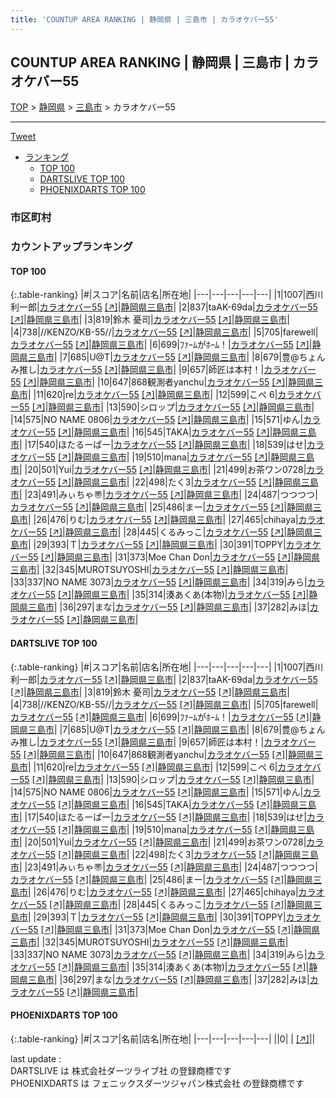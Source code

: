 ```yaml
---
title: 'COUNTUP AREA RANKING | 静岡県 | 三島市 | カラオケバー55'
---
```

## COUNTUP AREA RANKING | 静岡県 | 三島市 | カラオケバー55

[TOP](/darts/rank/) > [静岡県](/darts/rank/静岡県/) > [三島市](/darts/rank/静岡県/三島市/) > カラオケバー55

___

<a href="https://twitter.com/share?ref_src=twsrc%5Etfw" data-text="COUNTUP AREA RANKING | 静岡県三島市カラオケバー55" class="twitter-share-button" data-hashtags="DARTSLIVE,PHOENIXDARTS,darts,ダーツ" data-show-count="false">Tweet</a>

* [ランキング](#カウントアップランキング)
    * [TOP 100](#top-100)
    * [DARTSLIVE TOP 100](#dartslive-top-100)
    * [PHOENIXDARTS TOP 100](#phoenixdarts-top-100)

### 市区町村

<ul>

</ul>

### カウントアップランキング

#### TOP 100



{:.table-ranking}
|#|スコア|名前|店名|所在地|
|---|---|---|---|---|
|1|1007|<span class="rank-name-dl">西川 利一郎</span>|<a href="/darts/rank/shops/a2cf79c286d5e9780d9b047a20a7ba1e.html">カラオケバー55</a> <a href="https://search.dartslive.com/jp/shop/a2cf79c286d5e9780d9b047a20a7ba1e">[↗]</a>|<a href="/darts/rank/静岡県/三島市">静岡県三島市</a>|
|2|837|<span class="rank-name-dl">taAK-69da</span>|<a href="/darts/rank/shops/a2cf79c286d5e9780d9b047a20a7ba1e.html">カラオケバー55</a> <a href="https://search.dartslive.com/jp/shop/a2cf79c286d5e9780d9b047a20a7ba1e">[↗]</a>|<a href="/darts/rank/静岡県/三島市">静岡県三島市</a>|
|3|819|<span class="rank-name-dl">鈴木 憂司</span>|<a href="/darts/rank/shops/a2cf79c286d5e9780d9b047a20a7ba1e.html">カラオケバー55</a> <a href="https://search.dartslive.com/jp/shop/a2cf79c286d5e9780d9b047a20a7ba1e">[↗]</a>|<a href="/darts/rank/静岡県/三島市">静岡県三島市</a>|
|4|738|<span class="rank-name-dl">//KENZO/KB-55//</span>|<a href="/darts/rank/shops/a2cf79c286d5e9780d9b047a20a7ba1e.html">カラオケバー55</a> <a href="https://search.dartslive.com/jp/shop/a2cf79c286d5e9780d9b047a20a7ba1e">[↗]</a>|<a href="/darts/rank/静岡県/三島市">静岡県三島市</a>|
|5|705|<span class="rank-name-dl">farewell</span>|<a href="/darts/rank/shops/a2cf79c286d5e9780d9b047a20a7ba1e.html">カラオケバー55</a> <a href="https://search.dartslive.com/jp/shop/a2cf79c286d5e9780d9b047a20a7ba1e">[↗]</a>|<a href="/darts/rank/静岡県/三島市">静岡県三島市</a>|
|6|699|<span class="rank-name-dl">ﾌｧｰﾑがﾎｰﾑ！</span>|<a href="/darts/rank/shops/a2cf79c286d5e9780d9b047a20a7ba1e.html">カラオケバー55</a> <a href="https://search.dartslive.com/jp/shop/a2cf79c286d5e9780d9b047a20a7ba1e">[↗]</a>|<a href="/darts/rank/静岡県/三島市">静岡県三島市</a>|
|7|685|<span class="rank-name-dl">U@T</span>|<a href="/darts/rank/shops/a2cf79c286d5e9780d9b047a20a7ba1e.html">カラオケバー55</a> <a href="https://search.dartslive.com/jp/shop/a2cf79c286d5e9780d9b047a20a7ba1e">[↗]</a>|<a href="/darts/rank/静岡県/三島市">静岡県三島市</a>|
|8|679|<span class="rank-name-dl">豊@ちょんみ推し</span>|<a href="/darts/rank/shops/a2cf79c286d5e9780d9b047a20a7ba1e.html">カラオケバー55</a> <a href="https://search.dartslive.com/jp/shop/a2cf79c286d5e9780d9b047a20a7ba1e">[↗]</a>|<a href="/darts/rank/静岡県/三島市">静岡県三島市</a>|
|9|657|<span class="rank-name-dl">師匠は本村！</span>|<a href="/darts/rank/shops/a2cf79c286d5e9780d9b047a20a7ba1e.html">カラオケバー55</a> <a href="https://search.dartslive.com/jp/shop/a2cf79c286d5e9780d9b047a20a7ba1e">[↗]</a>|<a href="/darts/rank/静岡県/三島市">静岡県三島市</a>|
|10|647|<span class="rank-name-dl">868観測者yanchu</span>|<a href="/darts/rank/shops/a2cf79c286d5e9780d9b047a20a7ba1e.html">カラオケバー55</a> <a href="https://search.dartslive.com/jp/shop/a2cf79c286d5e9780d9b047a20a7ba1e">[↗]</a>|<a href="/darts/rank/静岡県/三島市">静岡県三島市</a>|
|11|620|<span class="rank-name-dl">re</span>|<a href="/darts/rank/shops/a2cf79c286d5e9780d9b047a20a7ba1e.html">カラオケバー55</a> <a href="https://search.dartslive.com/jp/shop/a2cf79c286d5e9780d9b047a20a7ba1e">[↗]</a>|<a href="/darts/rank/静岡県/三島市">静岡県三島市</a>|
|12|599|<span class="rank-name-dl">こぺ 6</span>|<a href="/darts/rank/shops/a2cf79c286d5e9780d9b047a20a7ba1e.html">カラオケバー55</a> <a href="https://search.dartslive.com/jp/shop/a2cf79c286d5e9780d9b047a20a7ba1e">[↗]</a>|<a href="/darts/rank/静岡県/三島市">静岡県三島市</a>|
|13|590|<span class="rank-name-dl">シロップ</span>|<a href="/darts/rank/shops/a2cf79c286d5e9780d9b047a20a7ba1e.html">カラオケバー55</a> <a href="https://search.dartslive.com/jp/shop/a2cf79c286d5e9780d9b047a20a7ba1e">[↗]</a>|<a href="/darts/rank/静岡県/三島市">静岡県三島市</a>|
|14|575|<span class="rank-name-dl">NO NAME 0806</span>|<a href="/darts/rank/shops/a2cf79c286d5e9780d9b047a20a7ba1e.html">カラオケバー55</a> <a href="https://search.dartslive.com/jp/shop/a2cf79c286d5e9780d9b047a20a7ba1e">[↗]</a>|<a href="/darts/rank/静岡県/三島市">静岡県三島市</a>|
|15|571|<span class="rank-name-dl">ゆん</span>|<a href="/darts/rank/shops/a2cf79c286d5e9780d9b047a20a7ba1e.html">カラオケバー55</a> <a href="https://search.dartslive.com/jp/shop/a2cf79c286d5e9780d9b047a20a7ba1e">[↗]</a>|<a href="/darts/rank/静岡県/三島市">静岡県三島市</a>|
|16|545|<span class="rank-name-dl">TAKA</span>|<a href="/darts/rank/shops/a2cf79c286d5e9780d9b047a20a7ba1e.html">カラオケバー55</a> <a href="https://search.dartslive.com/jp/shop/a2cf79c286d5e9780d9b047a20a7ba1e">[↗]</a>|<a href="/darts/rank/静岡県/三島市">静岡県三島市</a>|
|17|540|<span class="rank-name-dl">ほたるーぱー</span>|<a href="/darts/rank/shops/a2cf79c286d5e9780d9b047a20a7ba1e.html">カラオケバー55</a> <a href="https://search.dartslive.com/jp/shop/a2cf79c286d5e9780d9b047a20a7ba1e">[↗]</a>|<a href="/darts/rank/静岡県/三島市">静岡県三島市</a>|
|18|539|<span class="rank-name-dl">はせ</span>|<a href="/darts/rank/shops/a2cf79c286d5e9780d9b047a20a7ba1e.html">カラオケバー55</a> <a href="https://search.dartslive.com/jp/shop/a2cf79c286d5e9780d9b047a20a7ba1e">[↗]</a>|<a href="/darts/rank/静岡県/三島市">静岡県三島市</a>|
|19|510|<span class="rank-name-dl">mana</span>|<a href="/darts/rank/shops/a2cf79c286d5e9780d9b047a20a7ba1e.html">カラオケバー55</a> <a href="https://search.dartslive.com/jp/shop/a2cf79c286d5e9780d9b047a20a7ba1e">[↗]</a>|<a href="/darts/rank/静岡県/三島市">静岡県三島市</a>|
|20|501|<span class="rank-name-dl">Yui</span>|<a href="/darts/rank/shops/a2cf79c286d5e9780d9b047a20a7ba1e.html">カラオケバー55</a> <a href="https://search.dartslive.com/jp/shop/a2cf79c286d5e9780d9b047a20a7ba1e">[↗]</a>|<a href="/darts/rank/静岡県/三島市">静岡県三島市</a>|
|21|499|<span class="rank-name-dl">お茶ワン0728</span>|<a href="/darts/rank/shops/a2cf79c286d5e9780d9b047a20a7ba1e.html">カラオケバー55</a> <a href="https://search.dartslive.com/jp/shop/a2cf79c286d5e9780d9b047a20a7ba1e">[↗]</a>|<a href="/darts/rank/静岡県/三島市">静岡県三島市</a>|
|22|498|<span class="rank-name-dl">たく3</span>|<a href="/darts/rank/shops/a2cf79c286d5e9780d9b047a20a7ba1e.html">カラオケバー55</a> <a href="https://search.dartslive.com/jp/shop/a2cf79c286d5e9780d9b047a20a7ba1e">[↗]</a>|<a href="/darts/rank/静岡県/三島市">静岡県三島市</a>|
|23|491|<span class="rank-name-dl">みぃちゃ〠</span>|<a href="/darts/rank/shops/a2cf79c286d5e9780d9b047a20a7ba1e.html">カラオケバー55</a> <a href="https://search.dartslive.com/jp/shop/a2cf79c286d5e9780d9b047a20a7ba1e">[↗]</a>|<a href="/darts/rank/静岡県/三島市">静岡県三島市</a>|
|24|487|<span class="rank-name-dl">つつつつ</span>|<a href="/darts/rank/shops/a2cf79c286d5e9780d9b047a20a7ba1e.html">カラオケバー55</a> <a href="https://search.dartslive.com/jp/shop/a2cf79c286d5e9780d9b047a20a7ba1e">[↗]</a>|<a href="/darts/rank/静岡県/三島市">静岡県三島市</a>|
|25|486|<span class="rank-name-dl">まー</span>|<a href="/darts/rank/shops/a2cf79c286d5e9780d9b047a20a7ba1e.html">カラオケバー55</a> <a href="https://search.dartslive.com/jp/shop/a2cf79c286d5e9780d9b047a20a7ba1e">[↗]</a>|<a href="/darts/rank/静岡県/三島市">静岡県三島市</a>|
|26|476|<span class="rank-name-dl">りむ</span>|<a href="/darts/rank/shops/a2cf79c286d5e9780d9b047a20a7ba1e.html">カラオケバー55</a> <a href="https://search.dartslive.com/jp/shop/a2cf79c286d5e9780d9b047a20a7ba1e">[↗]</a>|<a href="/darts/rank/静岡県/三島市">静岡県三島市</a>|
|27|465|<span class="rank-name-dl">chihaya</span>|<a href="/darts/rank/shops/a2cf79c286d5e9780d9b047a20a7ba1e.html">カラオケバー55</a> <a href="https://search.dartslive.com/jp/shop/a2cf79c286d5e9780d9b047a20a7ba1e">[↗]</a>|<a href="/darts/rank/静岡県/三島市">静岡県三島市</a>|
|28|445|<span class="rank-name-dl">くるみっこ</span>|<a href="/darts/rank/shops/a2cf79c286d5e9780d9b047a20a7ba1e.html">カラオケバー55</a> <a href="https://search.dartslive.com/jp/shop/a2cf79c286d5e9780d9b047a20a7ba1e">[↗]</a>|<a href="/darts/rank/静岡県/三島市">静岡県三島市</a>|
|29|393|<span class="rank-name-dl">Ｔ</span>|<a href="/darts/rank/shops/a2cf79c286d5e9780d9b047a20a7ba1e.html">カラオケバー55</a> <a href="https://search.dartslive.com/jp/shop/a2cf79c286d5e9780d9b047a20a7ba1e">[↗]</a>|<a href="/darts/rank/静岡県/三島市">静岡県三島市</a>|
|30|391|<span class="rank-name-dl">TOPPY</span>|<a href="/darts/rank/shops/a2cf79c286d5e9780d9b047a20a7ba1e.html">カラオケバー55</a> <a href="https://search.dartslive.com/jp/shop/a2cf79c286d5e9780d9b047a20a7ba1e">[↗]</a>|<a href="/darts/rank/静岡県/三島市">静岡県三島市</a>|
|31|373|<span class="rank-name-dl">Moe Chan Don</span>|<a href="/darts/rank/shops/a2cf79c286d5e9780d9b047a20a7ba1e.html">カラオケバー55</a> <a href="https://search.dartslive.com/jp/shop/a2cf79c286d5e9780d9b047a20a7ba1e">[↗]</a>|<a href="/darts/rank/静岡県/三島市">静岡県三島市</a>|
|32|345|<span class="rank-name-dl">MUROTSUYOSHI</span>|<a href="/darts/rank/shops/a2cf79c286d5e9780d9b047a20a7ba1e.html">カラオケバー55</a> <a href="https://search.dartslive.com/jp/shop/a2cf79c286d5e9780d9b047a20a7ba1e">[↗]</a>|<a href="/darts/rank/静岡県/三島市">静岡県三島市</a>|
|33|337|<span class="rank-name-dl">NO NAME 3073</span>|<a href="/darts/rank/shops/a2cf79c286d5e9780d9b047a20a7ba1e.html">カラオケバー55</a> <a href="https://search.dartslive.com/jp/shop/a2cf79c286d5e9780d9b047a20a7ba1e">[↗]</a>|<a href="/darts/rank/静岡県/三島市">静岡県三島市</a>|
|34|319|<span class="rank-name-dl">みら</span>|<a href="/darts/rank/shops/a2cf79c286d5e9780d9b047a20a7ba1e.html">カラオケバー55</a> <a href="https://search.dartslive.com/jp/shop/a2cf79c286d5e9780d9b047a20a7ba1e">[↗]</a>|<a href="/darts/rank/静岡県/三島市">静岡県三島市</a>|
|35|314|<span class="rank-name-dl">湊あくあ(本物)</span>|<a href="/darts/rank/shops/a2cf79c286d5e9780d9b047a20a7ba1e.html">カラオケバー55</a> <a href="https://search.dartslive.com/jp/shop/a2cf79c286d5e9780d9b047a20a7ba1e">[↗]</a>|<a href="/darts/rank/静岡県/三島市">静岡県三島市</a>|
|36|297|<span class="rank-name-dl">まな</span>|<a href="/darts/rank/shops/a2cf79c286d5e9780d9b047a20a7ba1e.html">カラオケバー55</a> <a href="https://search.dartslive.com/jp/shop/a2cf79c286d5e9780d9b047a20a7ba1e">[↗]</a>|<a href="/darts/rank/静岡県/三島市">静岡県三島市</a>|
|37|282|<span class="rank-name-dl">みほ</span>|<a href="/darts/rank/shops/a2cf79c286d5e9780d9b047a20a7ba1e.html">カラオケバー55</a> <a href="https://search.dartslive.com/jp/shop/a2cf79c286d5e9780d9b047a20a7ba1e">[↗]</a>|<a href="/darts/rank/静岡県/三島市">静岡県三島市</a>|


#### DARTSLIVE TOP 100



{:.table-ranking}
|#|スコア|名前|店名|所在地|
|---|---|---|---|---|
|1|1007|<span class="rank-name-dl">西川 利一郎</span>|<a href="/darts/rank/shops/a2cf79c286d5e9780d9b047a20a7ba1e.html">カラオケバー55</a> <a href="https://search.dartslive.com/jp/shop/a2cf79c286d5e9780d9b047a20a7ba1e">[↗]</a>|<a href="/darts/rank/静岡県/三島市">静岡県三島市</a>|
|2|837|<span class="rank-name-dl">taAK-69da</span>|<a href="/darts/rank/shops/a2cf79c286d5e9780d9b047a20a7ba1e.html">カラオケバー55</a> <a href="https://search.dartslive.com/jp/shop/a2cf79c286d5e9780d9b047a20a7ba1e">[↗]</a>|<a href="/darts/rank/静岡県/三島市">静岡県三島市</a>|
|3|819|<span class="rank-name-dl">鈴木 憂司</span>|<a href="/darts/rank/shops/a2cf79c286d5e9780d9b047a20a7ba1e.html">カラオケバー55</a> <a href="https://search.dartslive.com/jp/shop/a2cf79c286d5e9780d9b047a20a7ba1e">[↗]</a>|<a href="/darts/rank/静岡県/三島市">静岡県三島市</a>|
|4|738|<span class="rank-name-dl">//KENZO/KB-55//</span>|<a href="/darts/rank/shops/a2cf79c286d5e9780d9b047a20a7ba1e.html">カラオケバー55</a> <a href="https://search.dartslive.com/jp/shop/a2cf79c286d5e9780d9b047a20a7ba1e">[↗]</a>|<a href="/darts/rank/静岡県/三島市">静岡県三島市</a>|
|5|705|<span class="rank-name-dl">farewell</span>|<a href="/darts/rank/shops/a2cf79c286d5e9780d9b047a20a7ba1e.html">カラオケバー55</a> <a href="https://search.dartslive.com/jp/shop/a2cf79c286d5e9780d9b047a20a7ba1e">[↗]</a>|<a href="/darts/rank/静岡県/三島市">静岡県三島市</a>|
|6|699|<span class="rank-name-dl">ﾌｧｰﾑがﾎｰﾑ！</span>|<a href="/darts/rank/shops/a2cf79c286d5e9780d9b047a20a7ba1e.html">カラオケバー55</a> <a href="https://search.dartslive.com/jp/shop/a2cf79c286d5e9780d9b047a20a7ba1e">[↗]</a>|<a href="/darts/rank/静岡県/三島市">静岡県三島市</a>|
|7|685|<span class="rank-name-dl">U@T</span>|<a href="/darts/rank/shops/a2cf79c286d5e9780d9b047a20a7ba1e.html">カラオケバー55</a> <a href="https://search.dartslive.com/jp/shop/a2cf79c286d5e9780d9b047a20a7ba1e">[↗]</a>|<a href="/darts/rank/静岡県/三島市">静岡県三島市</a>|
|8|679|<span class="rank-name-dl">豊@ちょんみ推し</span>|<a href="/darts/rank/shops/a2cf79c286d5e9780d9b047a20a7ba1e.html">カラオケバー55</a> <a href="https://search.dartslive.com/jp/shop/a2cf79c286d5e9780d9b047a20a7ba1e">[↗]</a>|<a href="/darts/rank/静岡県/三島市">静岡県三島市</a>|
|9|657|<span class="rank-name-dl">師匠は本村！</span>|<a href="/darts/rank/shops/a2cf79c286d5e9780d9b047a20a7ba1e.html">カラオケバー55</a> <a href="https://search.dartslive.com/jp/shop/a2cf79c286d5e9780d9b047a20a7ba1e">[↗]</a>|<a href="/darts/rank/静岡県/三島市">静岡県三島市</a>|
|10|647|<span class="rank-name-dl">868観測者yanchu</span>|<a href="/darts/rank/shops/a2cf79c286d5e9780d9b047a20a7ba1e.html">カラオケバー55</a> <a href="https://search.dartslive.com/jp/shop/a2cf79c286d5e9780d9b047a20a7ba1e">[↗]</a>|<a href="/darts/rank/静岡県/三島市">静岡県三島市</a>|
|11|620|<span class="rank-name-dl">re</span>|<a href="/darts/rank/shops/a2cf79c286d5e9780d9b047a20a7ba1e.html">カラオケバー55</a> <a href="https://search.dartslive.com/jp/shop/a2cf79c286d5e9780d9b047a20a7ba1e">[↗]</a>|<a href="/darts/rank/静岡県/三島市">静岡県三島市</a>|
|12|599|<span class="rank-name-dl">こぺ 6</span>|<a href="/darts/rank/shops/a2cf79c286d5e9780d9b047a20a7ba1e.html">カラオケバー55</a> <a href="https://search.dartslive.com/jp/shop/a2cf79c286d5e9780d9b047a20a7ba1e">[↗]</a>|<a href="/darts/rank/静岡県/三島市">静岡県三島市</a>|
|13|590|<span class="rank-name-dl">シロップ</span>|<a href="/darts/rank/shops/a2cf79c286d5e9780d9b047a20a7ba1e.html">カラオケバー55</a> <a href="https://search.dartslive.com/jp/shop/a2cf79c286d5e9780d9b047a20a7ba1e">[↗]</a>|<a href="/darts/rank/静岡県/三島市">静岡県三島市</a>|
|14|575|<span class="rank-name-dl">NO NAME 0806</span>|<a href="/darts/rank/shops/a2cf79c286d5e9780d9b047a20a7ba1e.html">カラオケバー55</a> <a href="https://search.dartslive.com/jp/shop/a2cf79c286d5e9780d9b047a20a7ba1e">[↗]</a>|<a href="/darts/rank/静岡県/三島市">静岡県三島市</a>|
|15|571|<span class="rank-name-dl">ゆん</span>|<a href="/darts/rank/shops/a2cf79c286d5e9780d9b047a20a7ba1e.html">カラオケバー55</a> <a href="https://search.dartslive.com/jp/shop/a2cf79c286d5e9780d9b047a20a7ba1e">[↗]</a>|<a href="/darts/rank/静岡県/三島市">静岡県三島市</a>|
|16|545|<span class="rank-name-dl">TAKA</span>|<a href="/darts/rank/shops/a2cf79c286d5e9780d9b047a20a7ba1e.html">カラオケバー55</a> <a href="https://search.dartslive.com/jp/shop/a2cf79c286d5e9780d9b047a20a7ba1e">[↗]</a>|<a href="/darts/rank/静岡県/三島市">静岡県三島市</a>|
|17|540|<span class="rank-name-dl">ほたるーぱー</span>|<a href="/darts/rank/shops/a2cf79c286d5e9780d9b047a20a7ba1e.html">カラオケバー55</a> <a href="https://search.dartslive.com/jp/shop/a2cf79c286d5e9780d9b047a20a7ba1e">[↗]</a>|<a href="/darts/rank/静岡県/三島市">静岡県三島市</a>|
|18|539|<span class="rank-name-dl">はせ</span>|<a href="/darts/rank/shops/a2cf79c286d5e9780d9b047a20a7ba1e.html">カラオケバー55</a> <a href="https://search.dartslive.com/jp/shop/a2cf79c286d5e9780d9b047a20a7ba1e">[↗]</a>|<a href="/darts/rank/静岡県/三島市">静岡県三島市</a>|
|19|510|<span class="rank-name-dl">mana</span>|<a href="/darts/rank/shops/a2cf79c286d5e9780d9b047a20a7ba1e.html">カラオケバー55</a> <a href="https://search.dartslive.com/jp/shop/a2cf79c286d5e9780d9b047a20a7ba1e">[↗]</a>|<a href="/darts/rank/静岡県/三島市">静岡県三島市</a>|
|20|501|<span class="rank-name-dl">Yui</span>|<a href="/darts/rank/shops/a2cf79c286d5e9780d9b047a20a7ba1e.html">カラオケバー55</a> <a href="https://search.dartslive.com/jp/shop/a2cf79c286d5e9780d9b047a20a7ba1e">[↗]</a>|<a href="/darts/rank/静岡県/三島市">静岡県三島市</a>|
|21|499|<span class="rank-name-dl">お茶ワン0728</span>|<a href="/darts/rank/shops/a2cf79c286d5e9780d9b047a20a7ba1e.html">カラオケバー55</a> <a href="https://search.dartslive.com/jp/shop/a2cf79c286d5e9780d9b047a20a7ba1e">[↗]</a>|<a href="/darts/rank/静岡県/三島市">静岡県三島市</a>|
|22|498|<span class="rank-name-dl">たく3</span>|<a href="/darts/rank/shops/a2cf79c286d5e9780d9b047a20a7ba1e.html">カラオケバー55</a> <a href="https://search.dartslive.com/jp/shop/a2cf79c286d5e9780d9b047a20a7ba1e">[↗]</a>|<a href="/darts/rank/静岡県/三島市">静岡県三島市</a>|
|23|491|<span class="rank-name-dl">みぃちゃ〠</span>|<a href="/darts/rank/shops/a2cf79c286d5e9780d9b047a20a7ba1e.html">カラオケバー55</a> <a href="https://search.dartslive.com/jp/shop/a2cf79c286d5e9780d9b047a20a7ba1e">[↗]</a>|<a href="/darts/rank/静岡県/三島市">静岡県三島市</a>|
|24|487|<span class="rank-name-dl">つつつつ</span>|<a href="/darts/rank/shops/a2cf79c286d5e9780d9b047a20a7ba1e.html">カラオケバー55</a> <a href="https://search.dartslive.com/jp/shop/a2cf79c286d5e9780d9b047a20a7ba1e">[↗]</a>|<a href="/darts/rank/静岡県/三島市">静岡県三島市</a>|
|25|486|<span class="rank-name-dl">まー</span>|<a href="/darts/rank/shops/a2cf79c286d5e9780d9b047a20a7ba1e.html">カラオケバー55</a> <a href="https://search.dartslive.com/jp/shop/a2cf79c286d5e9780d9b047a20a7ba1e">[↗]</a>|<a href="/darts/rank/静岡県/三島市">静岡県三島市</a>|
|26|476|<span class="rank-name-dl">りむ</span>|<a href="/darts/rank/shops/a2cf79c286d5e9780d9b047a20a7ba1e.html">カラオケバー55</a> <a href="https://search.dartslive.com/jp/shop/a2cf79c286d5e9780d9b047a20a7ba1e">[↗]</a>|<a href="/darts/rank/静岡県/三島市">静岡県三島市</a>|
|27|465|<span class="rank-name-dl">chihaya</span>|<a href="/darts/rank/shops/a2cf79c286d5e9780d9b047a20a7ba1e.html">カラオケバー55</a> <a href="https://search.dartslive.com/jp/shop/a2cf79c286d5e9780d9b047a20a7ba1e">[↗]</a>|<a href="/darts/rank/静岡県/三島市">静岡県三島市</a>|
|28|445|<span class="rank-name-dl">くるみっこ</span>|<a href="/darts/rank/shops/a2cf79c286d5e9780d9b047a20a7ba1e.html">カラオケバー55</a> <a href="https://search.dartslive.com/jp/shop/a2cf79c286d5e9780d9b047a20a7ba1e">[↗]</a>|<a href="/darts/rank/静岡県/三島市">静岡県三島市</a>|
|29|393|<span class="rank-name-dl">Ｔ</span>|<a href="/darts/rank/shops/a2cf79c286d5e9780d9b047a20a7ba1e.html">カラオケバー55</a> <a href="https://search.dartslive.com/jp/shop/a2cf79c286d5e9780d9b047a20a7ba1e">[↗]</a>|<a href="/darts/rank/静岡県/三島市">静岡県三島市</a>|
|30|391|<span class="rank-name-dl">TOPPY</span>|<a href="/darts/rank/shops/a2cf79c286d5e9780d9b047a20a7ba1e.html">カラオケバー55</a> <a href="https://search.dartslive.com/jp/shop/a2cf79c286d5e9780d9b047a20a7ba1e">[↗]</a>|<a href="/darts/rank/静岡県/三島市">静岡県三島市</a>|
|31|373|<span class="rank-name-dl">Moe Chan Don</span>|<a href="/darts/rank/shops/a2cf79c286d5e9780d9b047a20a7ba1e.html">カラオケバー55</a> <a href="https://search.dartslive.com/jp/shop/a2cf79c286d5e9780d9b047a20a7ba1e">[↗]</a>|<a href="/darts/rank/静岡県/三島市">静岡県三島市</a>|
|32|345|<span class="rank-name-dl">MUROTSUYOSHI</span>|<a href="/darts/rank/shops/a2cf79c286d5e9780d9b047a20a7ba1e.html">カラオケバー55</a> <a href="https://search.dartslive.com/jp/shop/a2cf79c286d5e9780d9b047a20a7ba1e">[↗]</a>|<a href="/darts/rank/静岡県/三島市">静岡県三島市</a>|
|33|337|<span class="rank-name-dl">NO NAME 3073</span>|<a href="/darts/rank/shops/a2cf79c286d5e9780d9b047a20a7ba1e.html">カラオケバー55</a> <a href="https://search.dartslive.com/jp/shop/a2cf79c286d5e9780d9b047a20a7ba1e">[↗]</a>|<a href="/darts/rank/静岡県/三島市">静岡県三島市</a>|
|34|319|<span class="rank-name-dl">みら</span>|<a href="/darts/rank/shops/a2cf79c286d5e9780d9b047a20a7ba1e.html">カラオケバー55</a> <a href="https://search.dartslive.com/jp/shop/a2cf79c286d5e9780d9b047a20a7ba1e">[↗]</a>|<a href="/darts/rank/静岡県/三島市">静岡県三島市</a>|
|35|314|<span class="rank-name-dl">湊あくあ(本物)</span>|<a href="/darts/rank/shops/a2cf79c286d5e9780d9b047a20a7ba1e.html">カラオケバー55</a> <a href="https://search.dartslive.com/jp/shop/a2cf79c286d5e9780d9b047a20a7ba1e">[↗]</a>|<a href="/darts/rank/静岡県/三島市">静岡県三島市</a>|
|36|297|<span class="rank-name-dl">まな</span>|<a href="/darts/rank/shops/a2cf79c286d5e9780d9b047a20a7ba1e.html">カラオケバー55</a> <a href="https://search.dartslive.com/jp/shop/a2cf79c286d5e9780d9b047a20a7ba1e">[↗]</a>|<a href="/darts/rank/静岡県/三島市">静岡県三島市</a>|
|37|282|<span class="rank-name-dl">みほ</span>|<a href="/darts/rank/shops/a2cf79c286d5e9780d9b047a20a7ba1e.html">カラオケバー55</a> <a href="https://search.dartslive.com/jp/shop/a2cf79c286d5e9780d9b047a20a7ba1e">[↗]</a>|<a href="/darts/rank/静岡県/三島市">静岡県三島市</a>|


#### PHOENIXDARTS TOP 100



{:.table-ranking}
|#|スコア|名前|店名|所在地|
|---|---|---|---|---|
||0|<span class="rank-name-dl"> </span>|<a href="/darts/rank/shops/.html"></a> <a href="">[↗]</a>|<a href="/darts/rank//"></a>|


<div class="footer border-top border-gray-light mt-5 pt-3 text-right text-gray">
    last update : <span style="font-weight: italic" id="foot_last_modified"></span><br />
    DARTSLIVE は 株式会社ダーツライブ社 の登録商標です<br />
    PHOENIXDARTS は フェニックスダーツジャパン株式会社 の登録商標です<br />
</div>

<script src="https://cdnjs.cloudflare.com/ajax/libs/jquery.tablesorter/2.31.3/js/jquery.tablesorter.min.js" integrity="sha512-qzgd5cYSZcosqpzpn7zF2ZId8f/8CHmFKZ8j7mU4OUXTNRd5g+ZHBPsgKEwoqxCtdQvExE5LprwwPAgoicguNg==" crossorigin="anonymous" referrerpolicy="no-referrer"></script>
<link rel="stylesheet" href="https://cdnjs.cloudflare.com/ajax/libs/jquery.tablesorter/2.31.3/css/theme.default.min.css" integrity="sha512-wghhOJkjQX0Lh3NSWvNKeZ0ZpNn+SPVXX1Qyc9OCaogADktxrBiBdKGDoqVUOyhStvMBmJQ8ZdMHiR3wuEq8+w==" crossorigin="anonymous" referrerpolicy="no-referrer" />
<script>
$(function() {
    $(".table-ranking").tablesorter({sortList:[[0, 0]]});
    $("#foot_last_modified").text(formatDate(new Date(document.lastModified), 'yyyy-MM-dd HH:mm:ss'));
});
</script>

<script async src="https://platform.twitter.com/widgets.js" charset="utf-8"></script>